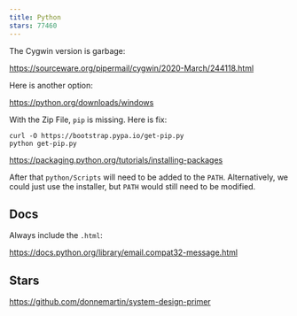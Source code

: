 ```yaml
---
title: Python
stars: 77460
---
```


The Cygwin version is garbage:

<https://sourceware.org/pipermail/cygwin/2020-March/244118.html>

Here is another option:

<https://python.org/downloads/windows>

With the Zip File, `pip` is missing. Here is fix:

~~~
curl -O https://bootstrap.pypa.io/get-pip.py
python get-pip.py
~~~

<https://packaging.python.org/tutorials/installing-packages>

After that `python/Scripts` will need to be added to the `PATH`. Alternatively,
we could just use the installer, but `PATH` would still need to be modified.

## Docs

Always include the `.html`:

<https://docs.python.org/library/email.compat32-message.html>

## Stars

<https://github.com/donnemartin/system-design-primer>
